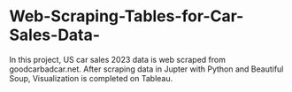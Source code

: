 # Web-Scraping-Tables-for-Car-Sales-Data-
In this project, US car sales 2023 data is web scraped from goodcarbadcar.net. After scraping data in Jupter with Python and Beautiful Soup, Visualization is completed on Tableau.
